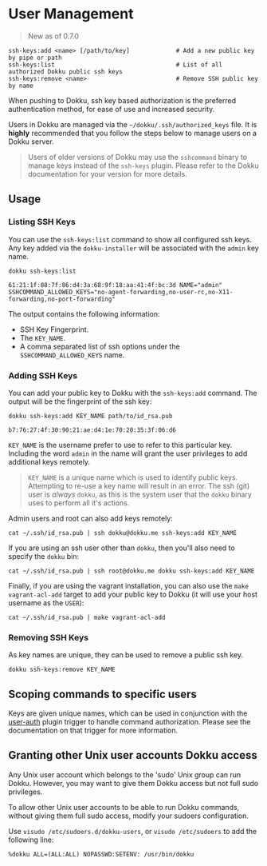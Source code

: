 # User Management

> New as of 0.7.0

```
ssh-keys:add <name> [/path/to/key]             # Add a new public key by pipe or path
ssh-keys:list                                  # List of all authorized Dokku public ssh keys
ssh-keys:remove <name>                         # Remove SSH public key by name
```

When pushing to Dokku, ssh key based authorization is the preferred authentication method, for ease of use and increased security.

Users in Dokku are managed via the `~/dokku/.ssh/authorized_keys` file. It is **highly** recommended that you follow the steps below to manage users on a Dokku server.

> Users of older versions of Dokku may use the `sshcommand` binary to manage keys instead of the `ssh-keys` plugin. Please refer to the Dokku documentation for your version for more details.

## Usage

### Listing SSH Keys

You can use the `ssh-keys:list` command to show all configured ssh keys. Any key added via the `dokku-installer` will be associated with the `admin` key name.

```shell
dokku ssh-keys:list
```

```
61:21:1f:88:7f:86:d4:3a:68:9f:18:aa:41:4f:bc:3d NAME="admin" SSHCOMMAND_ALLOWED_KEYS="no-agent-forwarding,no-user-rc,no-X11-forwarding,no-port-forwarding"
```

The output contains the following information:

- SSH Key Fingerprint.
- The `KEY_NAME`.
- A comma separated list of ssh options under the `SSHCOMMAND_ALLOWED_KEYS` name.

### Adding SSH Keys

You can add your public key to Dokku with the `ssh-keys:add` command. The output will be the fingerprint of the ssh key:

```shell
dokku ssh-keys:add KEY_NAME path/to/id_rsa.pub
```

```
b7:76:27:4f:30:90:21:ae:d4:1e:70:20:35:3f:06:d6
```

`KEY_NAME` is the username prefer to use to refer to this particular key. Including the word `admin` in the name will grant the user privileges to add additional keys remotely.

> `KEY_NAME` is a unique name which is used to identify public keys. Attempting to re-use a key name will result in an error. The ssh (git) user is *always* `dokku`, as this is the system user that the `dokku` binary uses to perform all it's actions.

Admin users and root can also add keys remotely:

```shell
cat ~/.ssh/id_rsa.pub | ssh dokku@dokku.me ssh-keys:add KEY_NAME
```

If you are using an ssh user other than `dokku`, then you'll also need to specify the `dokku` bin:

```shell
cat ~/.ssh/id_rsa.pub | ssh root@dokku.me dokku ssh-keys:add KEY_NAME
```


Finally, if you are using the vagrant installation, you can also use the `make vagrant-acl-add` target to add your public key to Dokku (it will use your host username as the `USER`):

```shell
cat ~/.ssh/id_rsa.pub | make vagrant-acl-add
```

### Removing SSH Keys

As key names are unique, they can be used to remove a public ssh key.

```SHELL
dokku ssh-keys:remove KEY_NAME
```

## Scoping commands to specific users

Keys are given unique names, which can be used in conjunction with the [user-auth](/dokku/development/plugin-triggers/#user-auth) plugin trigger to handle command authorization. Please see the documentation on that trigger for more information.

## Granting other Unix user accounts Dokku access

Any Unix user account which belongs to the 'sudo' Unix group can run Dokku.  However, you may want to give them Dokku access but not full sudo privileges.

To allow other Unix user accounts to be able to run Dokku commands, without giving them full sudo access, modify your sudoers configuration.

Use `visudo /etc/sudoers.d/dokku-users`, or `visudo /etc/sudoers` to add the following line:

```
%dokku ALL=(ALL:ALL) NOPASSWD:SETENV: /usr/bin/dokku
```

